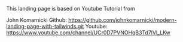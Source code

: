 This landing page is based on Youtube Tutorial from 

John Komarnicki
Github: https://github.com/johnkomarnicki/modern-landing-page-with-tailwinds.git
Youtube: https://www.youtube.com/channel/UCr0D7PVNOHqB3Td7lVl_LKw